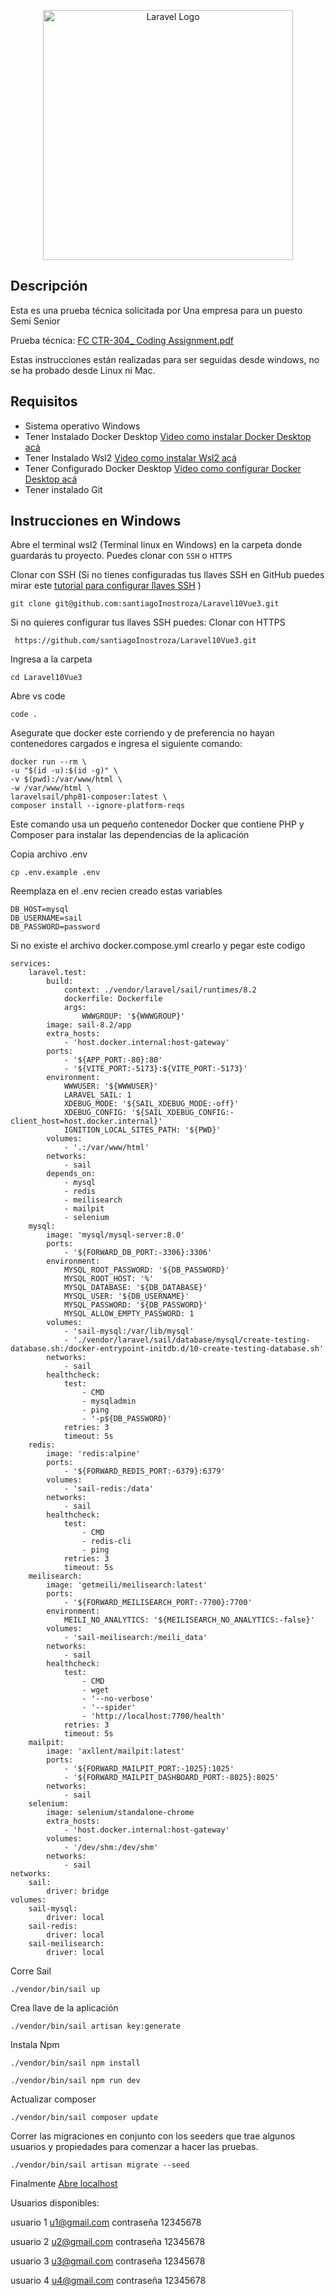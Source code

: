 <p align="center"><a href="https://laravel.com" target="_blank"><img src="https://raw.githubusercontent.com/laravel/art/master/logo-lockup/5%20SVG/2%20CMYK/1%20Full%20Color/laravel-logolockup-cmyk-red.svg" width="400" alt="Laravel Logo"></a></p>

## Descripción

Esta es una prueba técnica solicitada por Una empresa para un puesto Semi Senior

Prueba técnica: [FC  CTR-304_ Coding Assignment.pdf](https://github.com/santiagoInostroza/financiaCapital/files/13242752/FC.CTR-304_.Coding.Assignment.pdf)

Estas instrucciones están realizadas para ser seguidas desde windows, no se ha probado desde Linux ni Mac.

## Requisitos



- Sistema operativo Windows
- Tener Instalado Docker Desktop <a href="https://youtu.be/9AZAVlknsVI">Video como instalar Docker Desktop acá</a>
- Tener Instalado Wsl2  <a href="https://youtu.be/9AZAVlknsVI">Video como instalar Wsl2 acá</a>
- Tener Configurado Docker Desktop  <a href="https://youtu.be/9AZAVlknsVI">Video como configurar Docker Desktop acá</a>
- Tener instalado Git

## Instrucciones en Windows

Abre el terminal wsl2 (Terminal linux en Windows) en la carpeta donde guardarás tu proyecto. Puedes clonar con `SSH` o `HTTPS`

Clonar con SSH
(Si no tienes configuradas tus llaves SSH en GitHub puedes mirar este [tutorial para configurar llaves SSH](https://platzi.com/tutoriales/1557-git-github/4067-configurar-llaves-ssh-en-git-y-github/) )


    git clone git@github.com:santiagoInostroza/Laravel10Vue3.git
    

Si no quieres configurar tus llaves SSH puedes:
Clonar con HTTPS


     https://github.com/santiagoInostroza/Laravel10Vue3.git


Ingresa a la carpeta


    cd Laravel10Vue3 
    
    
Abre vs code

    code .
    
Asegurate que docker este corriendo y de preferencia no hayan contenedores cargados e ingresa el siguiente comando: 

    docker run --rm \
    -u "$(id -u):$(id -g)" \
    -v $(pwd):/var/www/html \
    -w /var/www/html \
    laravelsail/php81-composer:latest \
    composer install --ignore-platform-reqs

Este comando usa un pequeño contenedor Docker que contiene PHP y Composer para instalar las dependencias de la aplicación

Copia archivo .env


    cp .env.example .env

Reemplaza en el .env recien creado estas variables

    DB_HOST=mysql
    DB_USERNAME=sail
    DB_PASSWORD=password

Si no existe el archivo docker.compose.yml crearlo y pegar este codigo

    services:
        laravel.test:
            build:
                context: ./vendor/laravel/sail/runtimes/8.2
                dockerfile: Dockerfile
                args:
                    WWWGROUP: '${WWWGROUP}'
            image: sail-8.2/app
            extra_hosts:
                - 'host.docker.internal:host-gateway'
            ports:
                - '${APP_PORT:-80}:80'
                - '${VITE_PORT:-5173}:${VITE_PORT:-5173}'
            environment:
                WWWUSER: '${WWWUSER}'
                LARAVEL_SAIL: 1
                XDEBUG_MODE: '${SAIL_XDEBUG_MODE:-off}'
                XDEBUG_CONFIG: '${SAIL_XDEBUG_CONFIG:-client_host=host.docker.internal}'
                IGNITION_LOCAL_SITES_PATH: '${PWD}'
            volumes:
                - '.:/var/www/html'
            networks:
                - sail
            depends_on:
                - mysql
                - redis
                - meilisearch
                - mailpit
                - selenium
        mysql:
            image: 'mysql/mysql-server:8.0'
            ports:
                - '${FORWARD_DB_PORT:-3306}:3306'
            environment:
                MYSQL_ROOT_PASSWORD: '${DB_PASSWORD}'
                MYSQL_ROOT_HOST: '%'
                MYSQL_DATABASE: '${DB_DATABASE}'
                MYSQL_USER: '${DB_USERNAME}'
                MYSQL_PASSWORD: '${DB_PASSWORD}'
                MYSQL_ALLOW_EMPTY_PASSWORD: 1
            volumes:
                - 'sail-mysql:/var/lib/mysql'
                - './vendor/laravel/sail/database/mysql/create-testing-database.sh:/docker-entrypoint-initdb.d/10-create-testing-database.sh'
            networks:
                - sail
            healthcheck:
                test:
                    - CMD
                    - mysqladmin
                    - ping
                    - '-p${DB_PASSWORD}'
                retries: 3
                timeout: 5s
        redis:
            image: 'redis:alpine'
            ports:
                - '${FORWARD_REDIS_PORT:-6379}:6379'
            volumes:
                - 'sail-redis:/data'
            networks:
                - sail
            healthcheck:
                test:
                    - CMD
                    - redis-cli
                    - ping
                retries: 3
                timeout: 5s
        meilisearch:
            image: 'getmeili/meilisearch:latest'
            ports:
                - '${FORWARD_MEILISEARCH_PORT:-7700}:7700'
            environment:
                MEILI_NO_ANALYTICS: '${MEILISEARCH_NO_ANALYTICS:-false}'
            volumes:
                - 'sail-meilisearch:/meili_data'
            networks:
                - sail
            healthcheck:
                test:
                    - CMD
                    - wget
                    - '--no-verbose'
                    - '--spider'
                    - 'http://localhost:7700/health'
                retries: 3
                timeout: 5s
        mailpit:
            image: 'axllent/mailpit:latest'
            ports:
                - '${FORWARD_MAILPIT_PORT:-1025}:1025'
                - '${FORWARD_MAILPIT_DASHBOARD_PORT:-8025}:8025'
            networks:
                - sail
        selenium:
            image: selenium/standalone-chrome
            extra_hosts:
                - 'host.docker.internal:host-gateway'
            volumes:
                - '/dev/shm:/dev/shm'
            networks:
                - sail
    networks:
        sail:
            driver: bridge
    volumes:
        sail-mysql:
            driver: local
        sail-redis:
            driver: local
        sail-meilisearch:
            driver: local


Corre Sail

    ./vendor/bin/sail up     
    
Crea llave de la aplicación

    ./vendor/bin/sail artisan key:generate


    
    
Instala Npm

    ./vendor/bin/sail npm install
   
    ./vendor/bin/sail npm run dev

    
Actualizar composer

    ./vendor/bin/sail composer update    

Correr las migraciones en conjunto con los seeders que trae algunos usuarios y propiedades para comenzar a hacer las pruebas.

    ./vendor/bin/sail artisan migrate --seed


Finalmente <a href="http://localhost" >Abre localhost</a>

Usuarios disponibles:

usuario 1 
u1@gmail.com
contraseña 12345678

usuario 2 
u2@gmail.com
contraseña 12345678

usuario 3 
u3@gmail.com
contraseña 12345678

usuario 4 
u4@gmail.com
contraseña 12345678

